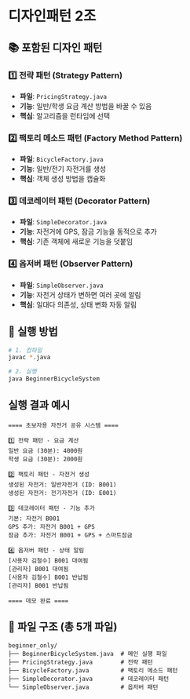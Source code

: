 # 디자인패턴 2조

## 📚 포함된 디자인 패턴

### 1️⃣ 전략 패턴 (Strategy Pattern)
- **파일**: `PricingStrategy.java`
- **기능**: 일반/학생 요금 계산 방법을 바꿀 수 있음
- **핵심**: 알고리즘을 런타임에 선택

### 2️⃣ 팩토리 메소드 패턴 (Factory Method Pattern)  
- **파일**: `BicycleFactory.java`
- **기능**: 일반/전기 자전거를 생성
- **핵심**: 객체 생성 방법을 캡슐화

### 3️⃣ 데코레이터 패턴 (Decorator Pattern)
- **파일**: `SimpleDecorator.java` 
- **기능**: 자전거에 GPS, 잠금 기능을 동적으로 추가
- **핵심**: 기존 객체에 새로운 기능을 덧붙임

### 4️⃣ 옵저버 패턴 (Observer Pattern)
- **파일**: `SimpleObserver.java`
- **기능**: 자전거 상태가 변하면 여러 곳에 알림
- **핵심**: 일대다 의존성, 상태 변화 자동 알림

## 🚀 실행 방법

```bash
# 1. 컴파일
javac *.java

# 2. 실행  
java BeginnerBicycleSystem
```

## 실행 결과 예시

```
==== 초보자용 자전거 공유 시스템 ====

1️⃣ 전략 패턴 - 요금 계산
일반 요금 (30분): 4000원
학생 요금 (30분): 2000원

2️⃣ 팩토리 패턴 - 자전거 생성  
생성된 자전거: 일반자전거 (ID: B001)
생성된 자전거: 전기자전거 (ID: E001)

3️⃣ 데코레이터 패턴 - 기능 추가
기본: 자전거 B001
GPS 추가: 자전거 B001 + GPS  
잠금 추가: 자전거 B001 + GPS + 스마트잠금

4️⃣ 옵저버 패턴 - 상태 알림
[사용자 김철수] B001 대여됨
[관리자] B001 대여됨
[사용자 김철수] B001 반납됨  
[관리자] B001 반납됨

==== 데모 완료 ====
```

## 📁 파일 구조 (총 5개 파일)

```
beginner_only/
├── BeginnerBicycleSystem.java  # 메인 실행 파일
├── PricingStrategy.java        # 전략 패턴
├── BicycleFactory.java         # 팩토리 메소드 패턴  
├── SimpleDecorator.java        # 데코레이터 패턴
└── SimpleObserver.java         # 옵저버 패턴
```
